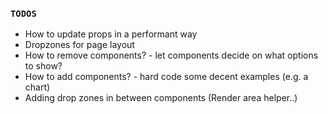 ### `TODOS`

- How to update props in a performant way
- Dropzones for page layout
- How to remove components? - let components decide on what options to show?
- How to add components? - hard code some decent examples (e.g. a chart)
- Adding drop zones in between components (Render area helper..)
